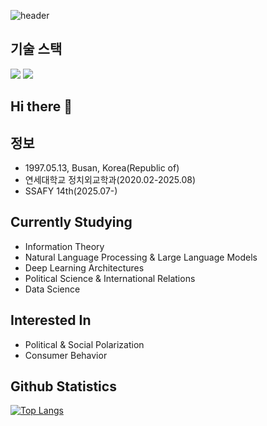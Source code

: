![header](https://capsule-render.vercel.app/api?type=waving&color=gradient&&height=300&text=Glad%20To%20See%20You%20%F0%9F%A4%97)



## 기술 스택


<img src="https://img.shields.io/badge/Python-3776AB?style=flat-square&logo=Python&logoColor=white"/>
<img src="https://img.shields.io/badge/R-276DC3?style=flat-square&logo=Python&logoColor=white"/>


## Hi there 👋

## 정보
+ 1997.05.13, Busan, Korea(Republic of)
+ 연세대학교 정치외교학과(2020.02-2025.08)
+ SSAFY 14th(2025.07-)






## Currently Studying
+ Information Theory
+ Natural Language Processing & Large Language Models
+ Deep Learning Architectures
+ Political Science & International Relations
+ Data Science



## Interested In
+ Political & Social Polarization
+ Consumer Behavior

## Github Statistics
[![Top Langs](https://github-readme-stats.vercel.app/api/top-langs/?username=may0na1se)](https://github.com/may0na1se/github-readme-stats)

